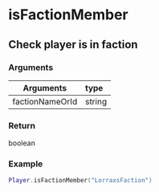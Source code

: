 # isFactionMember
## Check player is in faction
### Arguments
| Arguments    | type |
| ---------- | :--------- |
| factionNameOrId | string |

### Return 
boolean

### Example
```lua
Player.isFactionMember("LorraxsFaction")
```